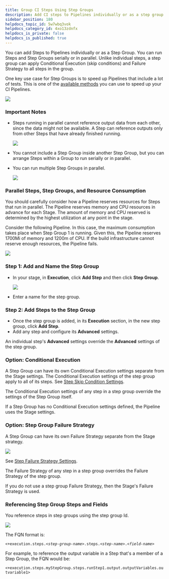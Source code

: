 ```yaml
---
title: Group CI Steps Using Step Groups
description: Add CI steps to Pipelines individually or as a step group. Steps in a step group can be run serially or in parallel.
sidebar_position: 180
helpdocs_topic_id: 5w7wbq3vok
helpdocs_category_id: 4xo13zdnfx
helpdocs_is_private: false
helpdocs_is_published: true
---
```


You can add Steps to Pipelines individually or as a Step Group. You can run Steps and Step Groups serially or in parallel. Unlike individual steps, a step group can apply Conditional Execution (skip conditions) and Failure Strategy to all steps in the group.

One key use case for Step Groups is to speed up Pipelines that include a lot of tests. This is one of the [available methods](../troubleshoot/optimizing-ci-build-times.md) you can use to speed up your CI Pipelines.

![](./static/group-ci-steps-using-step-groups-16.png)

### Important Notes

* Steps running in parallel cannot reference output data from each other, since the data might not be available. A Step can reference outputs only from other Steps that have already finished running.

   ![](./static/group-ci-steps-using-step-groups-17.png)

* You cannot include a Step Group inside another Step Group, but you can arrange Steps within a Group to run serially or in parallel.
* You can run multiple Step Groups in parallel.

   ![](./static/group-ci-steps-using-step-groups-18.png)

### Parallel Steps, Step Groups, and Resource Consumption

You should carefully consider how a Pipeline reserves resources for Steps that run in parallel. The Pipeline reserves memory and CPU resources in advance for each Stage. The amount of memory and CPU reserved is determined by the highest utilization at any point in the stage.

Consider the following Pipeline. In this case, the maximum consumption takes place when Step Group 1 is running. Given this, the Pipeline reserves 1700Mi of memory and 1200m of CPU. If the build infrastructure cannot reserve enough resources, the Pipeline fails.

![](./static/group-ci-steps-using-step-groups-19.png)

### Step 1: Add and Name the Step Group

* In your stage, in **Execution**, click **Add Step** and then click **Step Group**.

   ![](./static/group-ci-steps-using-step-groups-20.png)

* Enter a name for the step group.

### Step 2: Add Steps to the Step Group

* Once the step group is added, in its **Execution** section, in the new step group, click **Add Step**.
* Add any step and configure its **Advanced** settings.

An individual step's **Advanced** settings override the **Advanced** settings of the step group.

### Option: Conditional Execution

A Step Group can have its own Conditional Execution settings separate from the Stage settings. The Conditional Execution settings of the step group apply to all of its steps. See [Step Skip Condition Settings](/docs/platform/8_Pipelines/w_pipeline-steps-reference/step-skip-condition-settings.md).

The Conditional Execution settings of any step in a step group override the settings of the Step Group itself.

If a Step Group has no Conditional Execution settings defined, the Pipeline uses the Stage settings.

### Option: Step Group Failure Strategy

A Step Group can have its own Failure Strategy separate from the Stage strategy.

![](./static/group-ci-steps-using-step-groups-21.png)

See [Step Failure Strategy Settings](../../platform/8_Pipelines/w_pipeline-steps-reference/step-failure-strategy-settings.md).

The Failure Strategy of any step in a step group overrides the Failure Strategy of the step group.

If you do not use a step group Failure Strategy, then the Stage's Failure Strategy is used.

### Referencing Step Group Steps and Fields

You reference steps in step groups using the step group Id.

![](./static/group-ci-steps-using-step-groups-22.png)

The FQN format is:

`<+execution.steps.<`*`step-group-name`*`>.steps.<`*`step-name`*`>.<`*`field-name`*`>`

For example, to reference the output variable in a Step that's a member of a Step Group, the FQN would be:

`<+execution.steps.myStepGroup.steps.runStep1.output.outputVariables.outvariable1>`

